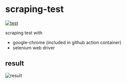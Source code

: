 scraping-test
====

[![test](https://github.com/legnoh/scraping-test/actions/workflows/access-test.yml/badge.svg)](https://github.com/legnoh/scraping-test/actions/workflows/access-test.yml)

scraping test with

- google-chrome (included in github action container)
- selenium web driver

result
----

![result](https://user-images.githubusercontent.com/706834/126970324-7f056a36-92c3-44ab-b7b3-f5f89c5e30c4.png)
